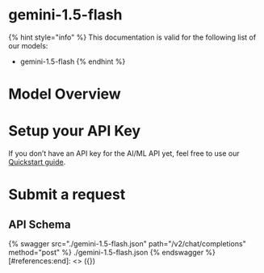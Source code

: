 [#references:start]: <> ({ "template": "openapi" })
# gemini-1.5-flash

{% hint style="info" %}
This documentation is valid for the following list of our models:
* gemini-1.5-flash
{% endhint %}

# Model Overview


# Setup your API Key
If you don’t have an API key for the AI/ML API yet, feel free to use our [Quickstart guide](https://docs.aimlapi.com/quickstart/setting-up).

# Submit a request
## API Schema
{% swagger src="./gemini-1.5-flash.json" path="/v2/chat/completions" method="post" %}
./gemini-1.5-flash.json
{% endswagger %}
[#references:end]: <> ({})